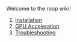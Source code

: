 Welcome to the roop wiki!

1. [Installation](https://github.com/s0md3v/roop/wiki/1.-Installation)
2. [GPU Acceleration](https://github.com/s0md3v/roop/wiki/2.-GPU-Acceleration)
3. [Troubleshooting](https://github.com/s0md3v/roop/wiki/2.-Troubleshooting)